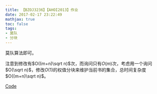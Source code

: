 ```yaml
---
title: 【BZOJ3236】【AHOI2013】作业
date: 2017-02-17 23:22:49
mathjax: true
toc: false
tags:
- 莫队
- 分块
---
```


莫队算法即可。

<!-- more -->

注意到修改有$O((m+n)\sqrt n)$次，而询问只有$O(m)$次，考虑用一个询问$O(\sqrt n)$，修改$O(1)$的权值分块来维护当前书的集合，总时间复杂度$O((m+n)\sqrt n)$。

[Code](https://github.com/q234rty/OJ-Codes/blob/master/BZOJ/3236.cpp)
